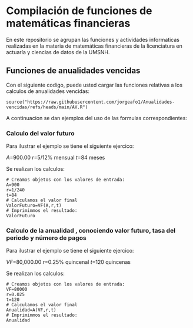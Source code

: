 # Compilación de funciones de matemáticas financieras 

En este repositorio se agrupan las funciones y actividades informaticas realizadas en la materia de matemáticas financieras de la licenciatura en actuaría y ciencias de datos de la UMSNH.

## Funciones de anualidades vencidas 

Con el siguiente codigo, puede usted cargar las funciones relativas a los calculos de anualidades vencidas: 


```{r}
source("https://raw.githubusercontent.com/jorgeafo1/Anualidades-vencidas/refs/heads/main/AV.R")
```

A continuacion se dan ejemplos del uso de las formulas correspondientes:

### Calculo del valor futuro

Para ilustrar el ejemplo se tiene el siguiente ejercico:

$A$=900.00
$r$=5/12% mensual
$t$=84 meses

Se realizan los calculos:

```{r}
# Creamos objetos con los valores de entrada:
A=900
r=1/240
t=84
# Calculamos el valor final
ValorFuturo=VF(A,r,t)
# Imprimimmos el resultado: 
ValorFuturo
```

### Calculo de la anualidad , conociendo valor futuro, tasa del periodo y número de pagos

Para ilustrar el ejemplo se tiene el siguiente ejercico:

$VF$=80,000.00
$r$=0.25% quincenal
$t$=120 quincenas

Se realizan los calculos:

```{r}
# Creamos objetos con los valores de entrada:
VF=80000
r=0.025
t=120
# Calculamos el valor final
Anualidad=A(VF,r,t)
# Imprimimmos el resultado: 
Anualidad
```
